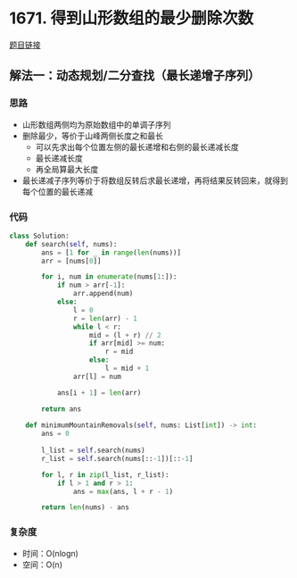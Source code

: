 # 1671. 得到山形数组的最少删除次数

[题目链接](https://leetcode.cn/problems/minimum-number-of-removals-to-make-mountain-array/description/)

## 解法一：动态规划/二分查找（最长递增子序列）

### 思路

- 山形数组两侧均为原始数组中的单调子序列
- 删除最少，等价于山峰两侧长度之和最长
  - 可以先求出每个位置左侧的最长递增和右侧的最长递减长度
  - 最长递减长度
  - 再全局算最大长度
- 最长递减子序列等价于将数组反转后求最长递增，再将结果反转回来，就得到每个位置的最长递减

### 代码

```py
class Solution:
    def search(self, nums):
        ans = [1 for _ in range(len(nums))]
        arr = [nums[0]]

        for i, num in enumerate(nums[1:]):
            if num > arr[-1]:
                arr.append(num)
            else:
                l = 0
                r = len(arr) - 1
                while l < r:
                    mid = (l + r) // 2
                    if arr[mid] >= num:
                        r = mid
                    else:
                        l = mid + 1
                arr[l] = num

            ans[i + 1] = len(arr)

        return ans
    
    def minimumMountainRemovals(self, nums: List[int]) -> int:
        ans = 0
        
        l_list = self.search(nums)
        r_list = self.search(nums[::-1])[::-1]

        for l, r in zip(l_list, r_list):
            if l > 1 and r > 1:
                ans = max(ans, l + r - 1)

        return len(nums) - ans
```

### 复杂度

- 时间：O(nlogn)
- 空间：O(n)
